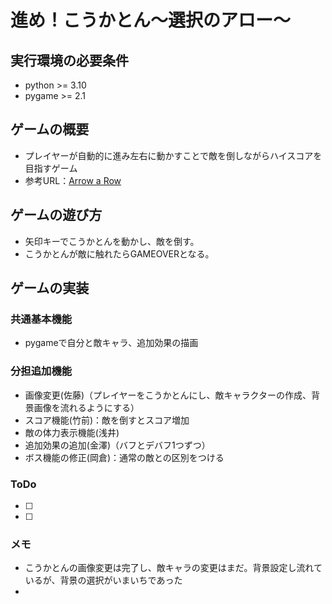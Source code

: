 # 進め！こうかとん～選択のアロー～

## 実行環境の必要条件
* python >= 3.10
* pygame >= 2.1

## ゲームの概要
* プレイヤーが自動的に進み左右に動かすことで敵を倒しながらハイスコアを目指すゲーム
* 参考URL：[Arrow a Row](https://store.steampowered.com/app/2495980/_Arrow_a_Row/)

## ゲームの遊び方
* 矢印キーでこうかとんを動かし、敵を倒す。
* こうかとんが敵に触れたらGAMEOVERとなる。

## ゲームの実装
### 共通基本機能
* pygameで自分と敵キャラ、追加効果の描画

### 分担追加機能
* 画像変更(佐藤)（プレイヤーをこうかとんにし、敵キャラクターの作成、背景画像を流れるようにする）
* スコア機能(竹前)：敵を倒すとスコア増加
* 敵の体力表示機能(浅井)
* 追加効果の追加(金澤)（バフとデバフ1つずつ）
* ボス機能の修正(岡倉)：通常の敵との区別をつける

### ToDo
- [ ] 
- [ ] 

### メモ
* こうかとんの画像変更は完了し、敵キャラの変更はまだ。背景設定し流れているが、背景の選択がいまいちであった
* 

